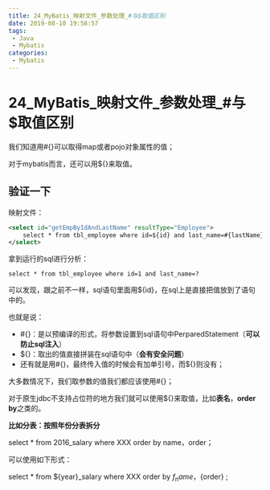 ```yaml
---
title: 24_MyBatis_映射文件_参数处理_#与$取值区别
date: 2019-08-10 19:58:57
tags: 
 - Java
 - Mybatis
categories:
 - Mybatis
---
```


# 24_MyBatis\_映射文件\_参数处理_#与$取值区别

我们知道用#{}可以取得map或者pojo对象属性的值；

对于mybatis而言，还可以用${}来取值。

## 验证一下

映射文件：

```xml
<select id="getEmpByIdAndLastName" resultType="Employee">
    select * from tbl_employee where id=${id} and last_name=#{lastName}
</select>
```

拿到运行的sql进行分析：

```
select * from tbl_employee where id=1 and last_name=?
```

可以发现，跟之前不一样，sql语句里面用${id}，在sql上是直接把值放到了语句中的。

也就是说：

- #{}：是以预编译的形式，将参数设置到sql语句中PerparedStatement（**可以防止sql注入**）
- ${}：取出的值直接拼装在sql语句中（**会有安全问题**）
- 还有就是用#{}，最终传入值的时候会有加单引号，而${}则没有；

大多数情况下，我们取参数的值我们都应该使用#{}；

对于原生jdbc不支持占位符的地方我们就可以使用${}来取值，比如**表名**，**order by**之类的。

**比如分表：按照年份分表拆分**

select * from 2016_salary where XXX order by name，order；

可以使用如下形式：

select * from ${year}_salary where XXX order by ${f_name}，${order} ;
